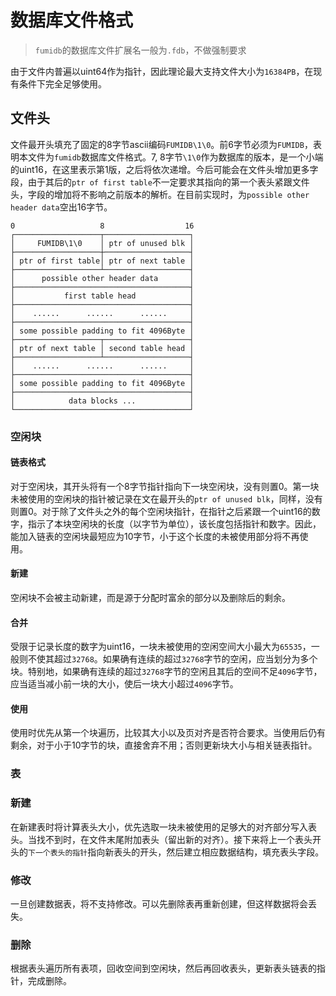 # 数据库文件格式
> `fumidb`的数据库文件扩展名一般为`.fdb`，不做强制要求

由于文件内普遍以uint64作为指针，因此理论最大支持文件大小为`16384PB`，在现有条件下完全足够使用。
## 文件头
文件最开头填充了固定的8字节ascii编码`FUMIDB\1\0`。前6字节必须为`FUMIDB`，表明本文件为`fumidb`数据库文件格式。7, 8字节`\1\0`作为数据库的版本，是一个小端的uint16，在这里表示第1版，之后将依次递增。今后可能会在文件头增加更多字段，由于其后的`ptr of first table`不一定要求其指向的第一个表头紧跟文件头，字段的增加将不影响之前版本的解析。在目前实现时，为`possible other header data`空出16字节。
```
0                   8                  16
┌───────────────────┬───────────────────┐
│     FUMIDB\1\0    │ ptr of unused blk │
├───────────────────┼───────────────────┤
│ ptr of first table│ ptr of next table │
├───────────────────┴───────────────────┤
│      possible other header data       │
├───────────────────────────────────────┤
│           first table head            │
├───────────────────────────────────────┤
│    ......      ......      ......     │
├───────────────────────────────────────┤
│ some possible padding to fit 4096Byte │
├───────────────────┬───────────────────┤
│ ptr of next table │ second table head │
├───────────────────┴───────────────────┤
│    ......      ......      ......     │
├───────────────────────────────────────┤
│ some possible padding to fit 4096Byte │
├───────────────────────────────────────┤
│            data blocks ...            │
└───────────────────────────────────────┘
```
### 空闲块
#### 链表格式
对于空闲块，其开头将有一个8字节指针指向下一块空闲块，没有则置0。第一块未被使用的空闲块的指针被记录在文在最开头的`ptr of unused blk`，同样，没有则置0。对于除了文件头之外的每个空闲块指针，在指针之后紧跟一个uint16的数字，指示了本块空闲块的长度（以字节为单位），该长度包括指针和数字。因此，能加入链表的空闲块最短应为10字节，小于这个长度的未被使用部分将不再使用。
#### 新建
空闲块不会被主动新建，而是源于分配时富余的部分以及删除后的剩余。
#### 合并
受限于记录长度的数字为uint16，一块未被使用的空闲空间大小最大为`65535`，一般则不使其超过`32768`。如果确有连续的超过`32768`字节的空闲，应当划分为多个块。特别地，如果确有连续的超过`32768`字节的空闲且其后的空间不足`4096`字节，应当适当减小前一块的大小，使后一块大小超过`4096`字节。
#### 使用
使用时优先从第一个块遍历，比较其大小以及页对齐是否符合要求。当使用后仍有剩余，对于小于10字节的块，直接舍弃不用；否则更新块大小与相关链表指针。
### 表
### 新建
在新建表时将计算表头大小，优先选取一块未被使用的足够大的对齐部分写入表头。当找不到时，在文件末尾附加表头（留出新的对齐）。接下来将上一个表头开头的`下一个表头的指针`指向新表头的开头，然后建立相应数据结构，填充表头字段。
### 修改
一旦创建数据表，将不支持修改。可以先删除表再重新创建，但这样数据将会丢失。
### 删除
根据表头遍历所有表项，回收空间到空闲块，然后再回收表头，更新表头链表的指针，完成删除。
